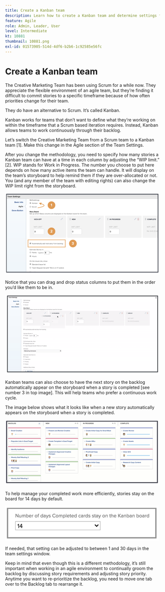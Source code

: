 ```yaml
---
title: Create a Kanban team
description: Learn how to create a Kanban team and determine settings for the team.
feature: Agile
role: Admin, Leader, User
level: Intermediate
kt: 10881
thumbnail: 10881.png
exl-id: 01573905-514d-4df6-b2b6-1c92585e56fc
---
```

# Create a Kanban team

The Creative Marketing Team has been using Scrum for a while now. They appreciate the flexible environment of an agile team, but they’re finding it difficult to commit stories to a specific timeframe because of how often priorities change for their team.  

They do have an alternative to Scrum. It’s called Kanban. 

Kanban works for teams that don’t want to define what they’re working on within the timeframe that a Scrum based iteration requires. Instead, Kanban allows teams to work continuously through their backlog. 

Let’s switch the Creative Marketing Team from a Scrum team to a Kanban team [1]. Make this change in the Agile section of the Team Settings.  

After you change the methodology, you need to specify how many stories a Kanban team can have at a time in each column by adjusting the “WIP limit.” [2]. WIP stands for Work in Progress. The number you choose to put here depends on how many active items the team can handle. It will display on the team’s storyboard to help remind them if they are over-allocated or not. You (and any member of the team with editing rights) can also change the WIP limit right from the storyboard. 

![Team settings page](assets/teamspage-01.png)

Notice that you can drag and drop status columns to put them in the order you’d like them to be in. 

![Team settings page](assets/teamspage-02.png)

Kanban teams can also choose to have the next story on the backlog automatically appear on the storyboard when a story is completed [see number 3 in top image]. This will help teams who prefer a continuous work cycle.  


The image below shows what it looks like when a new story automatically appears on the storyboard when a story is completed. 

![Team settings page](assets/teamspage-03.png)

To help manage your completed work more efficiently, stories stay on the board for 14 days by default. 

![Team settings page](assets/teampage-04.png)

If needed, that setting can be adjusted to between 1 and 30 days in the team settings window. 

Keep in mind that even though this is a different methodology, it’s still important when working in an agile environment to continually groom the backlog by discussing story requirements and adjusting story priority. Anytime you want to re-prioritize the backlog, you need to move one tab over to the Backlog tab to rearrange it.

